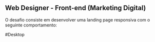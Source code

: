 ## Web Designer - Front-end (Marketing Digital)

O desafio consiste em desenvolver uma landing page responsiva com o seguinte comportamento:

#Desktop

